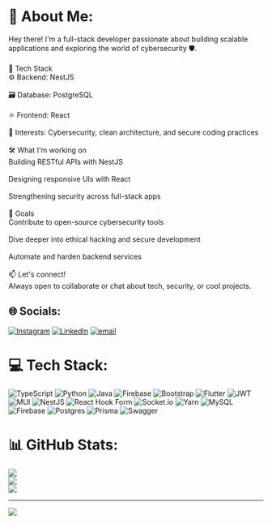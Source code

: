 # 💫 About Me:
Hey there! I'm a full-stack developer passionate about building scalable applications and exploring the world of cybersecurity 🛡️.<br><br>🧠 Tech Stack<br>⚙️ Backend: NestJS<br><br>🗃️ Database: PostgreSQL<br><br>⚛️ Frontend: React<br><br>🔐 Interests: Cybersecurity, clean architecture, and secure coding practices<br><br>🛠️ What I'm working on<br>Building RESTful APIs with NestJS<br><br>Designing responsive UIs with React<br><br>Strengthening security across full-stack apps<br><br>🚀 Goals<br>Contribute to open-source cybersecurity tools<br><br>Dive deeper into ethical hacking and secure development<br><br>Automate and harden backend services<br><br>📫 Let's connect!<br>Always open to collaborate or chat about tech, security, or cool projects.


## 🌐 Socials:
[![Instagram](https://img.shields.io/badge/Instagram-%23E4405F.svg?logo=Instagram&logoColor=white)](https://instagram.com/_zero_js_) [![LinkedIn](https://img.shields.io/badge/LinkedIn-%230077B5.svg?logo=linkedin&logoColor=white)](https://linkedin.com/in/himurajs) [![email](https://img.shields.io/badge/Email-D14836?logo=gmail&logoColor=white)](mailto:himura.js@hotmail.com) 

# 💻 Tech Stack:
![TypeScript](https://img.shields.io/badge/typescript-%23007ACC.svg?style=for-the-badge&logo=typescript&logoColor=white) ![Python](https://img.shields.io/badge/python-3670A0?style=for-the-badge&logo=python&logoColor=ffdd54) ![Java](https://img.shields.io/badge/java-%23ED8B00.svg?style=for-the-badge&logo=openjdk&logoColor=white) ![Firebase](https://img.shields.io/badge/firebase-%23039BE5.svg?style=for-the-badge&logo=firebase) ![Bootstrap](https://img.shields.io/badge/bootstrap-%238511FA.svg?style=for-the-badge&logo=bootstrap&logoColor=white) ![Flutter](https://img.shields.io/badge/Flutter-%2302569B.svg?style=for-the-badge&logo=Flutter&logoColor=white) ![JWT](https://img.shields.io/badge/JWT-black?style=for-the-badge&logo=JSON%20web%20tokens) ![MUI](https://img.shields.io/badge/MUI-%230081CB.svg?style=for-the-badge&logo=mui&logoColor=white) ![NestJS](https://img.shields.io/badge/nestjs-%23E0234E.svg?style=for-the-badge&logo=nestjs&logoColor=white) ![React Hook Form](https://img.shields.io/badge/React%20Hook%20Form-%23EC5990.svg?style=for-the-badge&logo=reacthookform&logoColor=white) ![Socket.io](https://img.shields.io/badge/Socket.io-black?style=for-the-badge&logo=socket.io&badgeColor=010101) ![Yarn](https://img.shields.io/badge/yarn-%232C8EBB.svg?style=for-the-badge&logo=yarn&logoColor=white) ![MySQL](https://img.shields.io/badge/mysql-4479A1.svg?style=for-the-badge&logo=mysql&logoColor=white) ![Firebase](https://img.shields.io/badge/firebase-a08021?style=for-the-badge&logo=firebase&logoColor=ffcd34) ![Postgres](https://img.shields.io/badge/postgres-%23316192.svg?style=for-the-badge&logo=postgresql&logoColor=white) ![Prisma](https://img.shields.io/badge/Prisma-3982CE?style=for-the-badge&logo=Prisma&logoColor=white) ![Swagger](https://img.shields.io/badge/-Swagger-%23Clojure?style=for-the-badge&logo=swagger&logoColor=white)
# 📊 GitHub Stats:
![](https://github-readme-stats.vercel.app/api?username=bytezer&theme=dark&hide_border=false&include_all_commits=true&count_private=false)<br/>
![](https://nirzak-streak-stats.vercel.app/?user=bytezer&theme=dark&hide_border=false)<br/>
![](https://github-readme-stats.vercel.app/api/top-langs/?username=bytezer&theme=dark&hide_border=false&include_all_commits=true&count_private=false&layout=compact)

---
[![](https://visitcount.itsvg.in/api?id=bytezer&icon=0&color=0)](https://visitcount.itsvg.in)

<!-- Proudly created with GPRM ( https://gprm.itsvg.in ) -->
